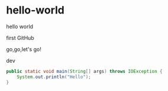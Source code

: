 # hello-world

hello world

first GitHub

go,go,let's go!

dev

```java
public static void main(String[] args) throws IOException {
	System.out.println("Hello");
}
```
